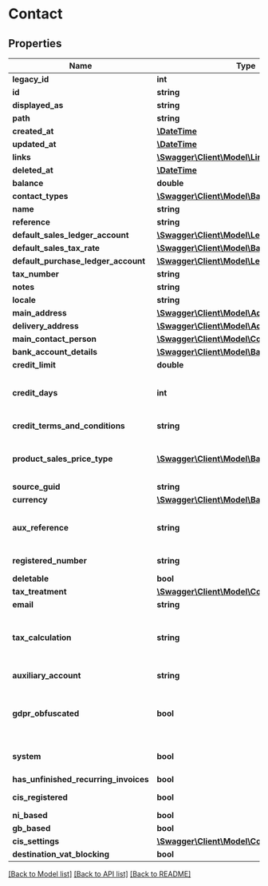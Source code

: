 # Contact

## Properties
Name | Type | Description | Notes
------------ | ------------- | ------------- | -------------
**legacy_id** | **int** | The legacy ID for the item | [optional] 
**id** | **string** | The unique identifier for the item | [optional] 
**displayed_as** | **string** | The name of the resource | [optional] 
**path** | **string** | The API path for the resource | [optional] 
**created_at** | [**\DateTime**](\DateTime.md) | The datetime when the item was created | [optional] 
**updated_at** | [**\DateTime**](\DateTime.md) | The datetime when the item was last updated | [optional] 
**links** | [**\Swagger\Client\Model\Link[]**](Link.md) | Links for the resource | [optional] 
**deleted_at** | [**\DateTime**](\DateTime.md) | The datetime when the item was deleted | [optional] 
**balance** | **double** | The contact balance | [optional] 
**contact_types** | [**\Swagger\Client\Model\Base[]**](Base.md) | The type of the contact. It has to be either CUSTOMER or VENDOR | [optional] 
**name** | **string** | The contact&#39;s full name or business name | [optional] 
**reference** | **string** | Unique reference for the contact | [optional] 
**default_sales_ledger_account** | [**\Swagger\Client\Model\LedgerAccount**](LedgerAccount.md) | The default sales ledger account for the contact &lt;br&gt;&lt;i&gt;Customers only&lt;/i&gt; | [optional] 
**default_sales_tax_rate** | [**\Swagger\Client\Model\Base**](Base.md) | The default sales tax rate for the contact &lt;br&gt;&lt;i&gt;Customers only&lt;/i&gt; | [optional] 
**default_purchase_ledger_account** | [**\Swagger\Client\Model\LedgerAccount**](LedgerAccount.md) | The default purchase ledger account for the contact &lt;br&gt;&lt;i&gt;Vendors only&lt;/i&gt; | [optional] 
**tax_number** | **string** | The VAT registration number of the contact. The format will be validated. | [optional] 
**notes** | **string** | The notes for the contact | [optional] 
**locale** | **string** | The locale for the contact | [optional] 
**main_address** | [**\Swagger\Client\Model\Address**](Address.md) | The main address associated with the contact | [optional] 
**delivery_address** | [**\Swagger\Client\Model\Address**](Address.md) | The delivery address &lt;br&gt;&lt;i&gt;Customers only&lt;/i&gt; | [optional] 
**main_contact_person** | [**\Swagger\Client\Model\ContactPerson**](ContactPerson.md) | The main contact person of the contact. | [optional] 
**bank_account_details** | [**\Swagger\Client\Model\BankAccountDetails**](BankAccountDetails.md) | The account details for the contact&#39;s bank account | [optional] 
**credit_limit** | **double** | Custom credit limit amount for the contact &lt;br&gt;&lt;i&gt;not applicable to Start&lt;/i&gt; | [optional] 
**credit_days** | **int** | Custom credit days for the contact.&lt;br&gt; If returned as null in a GET response, you may want to GET /invoice_settings and use &#39;customer_credit_days&#39;/&#39;vendor_credit_days&#39; as default/fallback according to your use case. | [optional] 
**credit_terms_and_conditions** | **string** | Custom terms and conditions for the contact. If set will override global /invoice_settings default terms and conditions. &lt;br&gt;&lt;i&gt;Customers only&lt;/i&gt; | [optional] 
**product_sales_price_type** | [**\Swagger\Client\Model\Base**](Base.md) | All default product_sales_price_type defaults. &lt;a   href&#x3D;\&quot;https://developer.sage.com/api/accounting/guides/inventory/#product-sales-prices--service-rates\&quot;   target&#x3D;\&quot;_blank\&quot;&gt;Learn more about sales price types &lt;/a&gt; &lt;br&gt;&lt;i&gt;Customers only, not applicable to Start&lt;i&gt; | [optional] 
**source_guid** | **string** | Used when importing contacts from external sources | [optional] 
**currency** | [**\Swagger\Client\Model\Base**](Base.md) | The currency that the contact trades in &lt;br&gt;&lt;i&gt;not applicable to Start&lt;/i&gt; | [optional] 
**aux_reference** | **string** | Auxiliary reference. Used for German \&quot;Kreditorennummer\&quot; and \&quot;Debitorennummer\&quot;. &lt;br&gt; &lt;a href&#x3D;\&quot;https://developer.sage.com/accounting/reference/settings/#tag/Datev-Settings\&quot;&gt;   See Datev Settings endpoint reference &lt;/a&gt; | [optional] 
**registered_number** | **string** | The registered number of the contact&#39;s business. Only used for German businesses and represents the \&quot;Steuernummer\&quot; there (not the \&quot;USt-ID\&quot;). | [optional] 
**deletable** | **bool** | Indicates whether the contact can be deleted successfully | [optional] 
**tax_treatment** | [**\Swagger\Client\Model\ContactTaxTreatment**](ContactTaxTreatment.md) | The tax treatment - indicates which tax rules to apply for a contact | [optional] 
**email** | **string** | The email address for the given contact | [optional] 
**tax_calculation** | **string** | &lt;b&gt;France:&lt;/b&gt; The tax calculation method used to define tax treatment &lt;i&gt;Vendors only&lt;/i&gt; &lt;br&gt; &lt;b&gt;Spain:&lt;/b&gt; Defines if contact is a retailer and tax is subject to Recargo de Equivalencia &lt;i&gt;Customers only&lt;/i&gt; &lt;b&gt;United Kingdom:&lt;/b&gt; Defines if contact tax treatment is domestic reverse charge &lt;i&gt;Customers &amp; Suppliers&lt;/i&gt; | [optional] 
**auxiliary_account** | **string** | Auxiliary account - used when auxiliary accounting is enabled in business settings. &lt;br&gt;&lt;i&gt;Available only in Spain and France&lt;/i&gt; | [optional] 
**gdpr_obfuscated** | **bool** | General Data Protection Regulation (GDPR) came into effect on 25th May 2018. It introduces new rules for how business owners manage their contacts&#39; personal data. When this field returns &#39;true&#39;, means that the contact has been requested to be obfuscated and you can not create any artifact (sales invoices, purchase invoices, ...) but you can still check previously created artifacts. | [optional] 
**system** | **bool** | Identifies a contact as being a system contact used for processing specific transaction types and reserved specifically for those transaction types such as tax return payments/refunds. | [optional] 
**has_unfinished_recurring_invoices** | **bool** | Indicates whether the contact is associated with any unfinished recurring invoices | [optional] 
**cis_registered** | **bool** | Identifies a contact as being registered as CIS.&lt;br&gt;&lt;i&gt;only applicable to UK business&lt;/i&gt; | [optional] 
**ni_based** | **bool** | Identifies a contact as being based in Northern Ireland. | [optional] 
**gb_based** | **bool** | Identifies a contact as being based in Great Britain. | [optional] 
**cis_settings** | [**\Swagger\Client\Model\ContactCisSettings**](ContactCisSettings.md) | The CIS Settings for the contact | [optional] 
**destination_vat_blocking** | **bool** | Identifies a contact should be blocked due to destination vat | [optional] 

[[Back to Model list]](../README.md#documentation-for-models) [[Back to API list]](../README.md#documentation-for-api-endpoints) [[Back to README]](../README.md)


